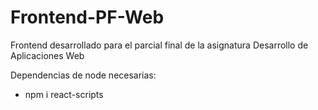 # Frontend-PF-Web
 Frontend desarrollado para el parcial final de la asignatura Desarrollo de Aplicaciones Web

Dependencias de node necesarias:
- npm i react-scripts
